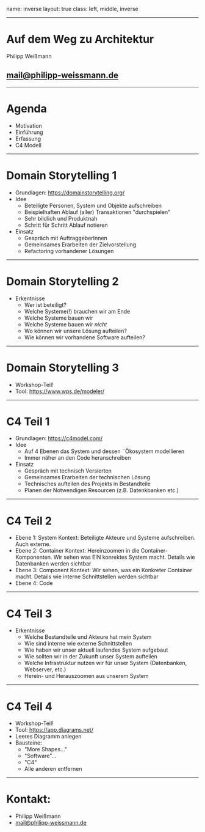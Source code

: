 name: inverse
layout: true
class: left, middle, inverse

---

# Auf dem Weg zu Architektur

Philipp Weißmann

## [mail@philipp-weissmann.de](mailto:mail@philipp-weissmann.de)

---

# Agenda

- Motivation
- Einführung
- Erfassung
- C4 Modell

---

# Domain Storytelling 1

- Grundlagen: https://domainstorytelling.org/
- Idee
  - Beteiligte Personen, System und Objekte aufschreiben
  - Beispielhaften Ablauf (aller) Transaktionen "durchspielen"
  - Sehr bildlich und Produktnah
  - Schritt für Schritt Ablauf notieren
- Einsatz
  - Gespräch mit AuftraggeberInnen
  - Gemeinsames Erarbeiten der Zielvorstellung
  - Refactoring vorhandener Lösungen

---

# Domain Storytelling 2

- Erkentnisse
  - Wer ist beteiligt?
  - Welche Systeme(!) brauchen wir am Ende
  - Welche Systeme bauen wir
  - Welche Systeme bauen wir _nicht_
  - Wo können wir unsere Lösung aufteilen?
  - Wie können wir vorhandene Software aufteilen?

---

# Domain Storytelling 3

- Workshop-Teil!
- Tool: https://www.wps.de/modeler/

---

# C4 Teil 1

- Grundlagen: https://c4model.com/
- Idee
  - Auf 4 Ebenen das System und dessen ¨Ökosystem modellieren
  - Immer näher an den Code heranschreiben
- Einsatz
  - Gespräch mit technisch Versierten
  - Gemeinsames Erarbeiten der technischen Lösung
  - Technisches aufteilen des Projekts in Bestandteile
  - Planen der Notwendigen Resourcen (z.B. Datenkbanken etc.)

---

# C4 Teil 2

- Ebene 1: System Kontext: Beteiligte Akteure und Systeme aufschreiben. Auch externe.
- Ebene 2: Container Kontext: Hereinzoomen in die Container-Komponenten. Wir sehen was EIN konrektes System macht. Details wie Datenbanken werden sichtbar
- Ebene 3: Component Kontext: Wir sehen, was ein Konkreter Container macht. Details wie interne Schnittstellen werden sichtbar
- Ebene 4: Code

---

# C4 Teil 3

- Erkentnisse
  - Welche Bestandteile und Akteure hat mein System
  - Wie sind interne wie externe Schnittstellen
  - Wie haben wir unser aktuell laufendes System aufgebaut
  - Wie sollten wir in der Zukunft unser System aufteilen
  - Welche Infrastruktur nutzen wir für unser System (Datenbanken, Webserver, etc.)
  - Herein- und Herauszoomen aus unserem System

---

# C4 Teil 4

- Workshop-Teil!
- Tool: https://app.diagrams.net/
- Leeres Diagramm anlegen
- Bausteine:
  - "More Shapes..."
  - "Software"...
  - "C4"
  - Alle anderen entfernen

---

# Kontakt:

- Philipp Weißmann
- [mail@philipp-weissmann.de](mail@philipp-weissmann.de)
